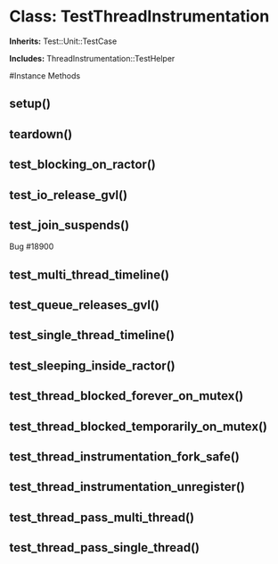 # Class: TestThreadInstrumentation
**Inherits:** Test::Unit::TestCase
    
**Includes:** ThreadInstrumentation::TestHelper
  




#Instance Methods
## setup() [](#method-i-setup)

## teardown() [](#method-i-teardown)

## test_blocking_on_ractor() [](#method-i-test_blocking_on_ractor)

## test_io_release_gvl() [](#method-i-test_io_release_gvl)

## test_join_suspends() [](#method-i-test_join_suspends)
Bug #18900

## test_multi_thread_timeline() [](#method-i-test_multi_thread_timeline)

## test_queue_releases_gvl() [](#method-i-test_queue_releases_gvl)

## test_single_thread_timeline() [](#method-i-test_single_thread_timeline)

## test_sleeping_inside_ractor() [](#method-i-test_sleeping_inside_ractor)

## test_thread_blocked_forever_on_mutex() [](#method-i-test_thread_blocked_forever_on_mutex)

## test_thread_blocked_temporarily_on_mutex() [](#method-i-test_thread_blocked_temporarily_on_mutex)

## test_thread_instrumentation_fork_safe() [](#method-i-test_thread_instrumentation_fork_safe)

## test_thread_instrumentation_unregister() [](#method-i-test_thread_instrumentation_unregister)

## test_thread_pass_multi_thread() [](#method-i-test_thread_pass_multi_thread)

## test_thread_pass_single_thread() [](#method-i-test_thread_pass_single_thread)


